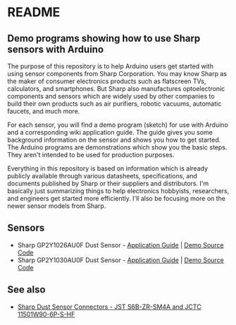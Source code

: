 # README
## Demo programs showing how to use Sharp sensors with Arduino

The purpose of this repository is to help Arduino users get started with using sensor components from Sharp Corporation. You may know Sharp as the maker of consumer electronics products such as flatscreen TVs, calculators, and smartphones. But Sharp also manufactures optoelectronic components and sensors which are widely used by other companies to build their own products such as air purifiers, robotic vacuums, automatic faucets, and much more.

For each sensor, you will find a demo program (sketch) for use with Arduino and a corresponding wiki application guide. The guide gives you some background information on the sensor and shows you how to get started. The Arduino programs are demonstrations which show you the basic steps. They aren't intended to be used for production purposes.

Everything in this repository is based on information which is already publicly available through various datasheets, specifications, and documents published by Sharp or their suppliers and distributors. I'm basically just summarizing things to help electronics hobbyists, researchers, and engineers get started more efficiently. I'll also be focusing more on the newer sensor models from Sharp.

## Sensors
* Sharp GP2Y1026AU0F Dust Sensor - [Application Guide](https://github.com/sharpsensoruser/sharp-sensor-demos/wiki/Application-Guide-for-Sharp-GP2Y1026AU0F-Dust-Sensor) | [Demo Source Code](https://github.com/sharpsensoruser/sharp-sensor-demos/blob/master/sharp_gp2y1026au0f_demo.ino)
* Sharp GP2Y1030AU0F Dust Sensor - [Application Guide](https://github.com/sharpsensoruser/sharp-sensor-demos/wiki/Application-Guide-for-Sharp-GP2Y1030AU0F-Dust-Sensor) | [Demo Source Code](https://github.com/sharpsensoruser/sharp-sensor-demos/blob/master/sharp_gp2y1030au0f_demo.ino)

## See also
* [Sharp Dust Sensor Connectors - JST S6B-ZR-SM4A and JCTC 11501W90-6P-S-HF](https://github.com/sharpsensoruser/sharp-sensor-demos/wiki/Sharp-Dust-Sensor-Connectors)
